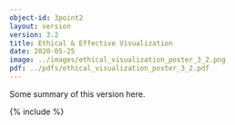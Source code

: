 ```yaml
---
object-id: 3point2
layout: version
version: 3.2
title: Ethical & Effective Visualization
date: 2020-05-25
image: ../images/ethical_visualization_poster_3_2.png
pdf: ../pdfs/ethical_visualization_poster_3_2.pdf
---
```


Some summary of this version here.

{% include %}

